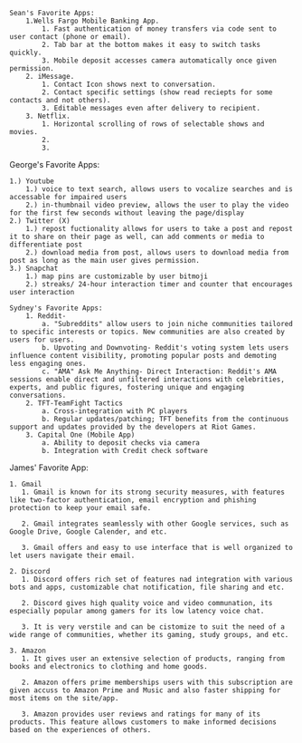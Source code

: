 ```
Sean's Favorite Apps:
    1.Wells Fargo Mobile Banking App.
        1. Fast authentication of money transfers via code sent to user contact (phone or email).
        2. Tab bar at the bottom makes it easy to switch tasks quickly.
        3. Mobile deposit accesses camera automatically once given permission.
    2. iMessage.
        1. Contact Icon shows next to conversation.
        2. Contact specific settings (show read reciepts for some contacts and not others).
        3. Editable messages even after delivery to recipient.
    3. Netflix.
        1. Horizontal scrolling of rows of selectable shows and movies. 
        2. 
        3. 
```

George's Favorite Apps:
    
    1.) Youtube
        1.) voice to text search, allows users to vocalize searches and is accessable for impaired users
        2.) in-thumbnail video preview, allows the user to play the video for the first few seconds without leaving the page/display
    2.) Twitter (X)
        1.) repost fuctionality allows for users to take a post and repost it to share on their page as well, can add comments or media to differentiate post
        2.) download media from post, allows users to download media from post as long as the main user gives permission.
    3.) Snapchat
        1.) map pins are customizable by user bitmoji
        2.) streaks/ 24-hour interaction timer and counter that encourages user interaction

```
Sydney's Favorite Apps:
    1. Reddit-
        a. "Subreddits" allow users to join niche communities tailored to specific interests or topics. New communities are also created by users for users.
        b. Upvoting and Downvoting- Reddit's voting system lets users influence content visibility, promoting popular posts and demoting less engaging ones.
        c. "AMA" Ask Me Anything- Direct Interaction: Reddit's AMA sessions enable direct and unfiltered interactions with celebrities, experts, and public figures, fostering unique and engaging conversations.
    2. TFT-TeamFight Tactics
        a. Cross-integration with PC players
        b. Regular updates/patching; TFT benefits from the continuous support and updates provided by the developers at Riot Games.
    3. Capital One (Mobile App)
        a. Ability to deposit checks via camera
        b. Integration with Credit check software
```


James' Favorite App:
 ```
1. Gmail
    1. Gmail is known for its strong security measures, with features like two-factor authentication, email encryption and phishing protection to keep your email safe.
    
    2. Gmail integrates seamlessly with other Google services, such as Google Drive, Google Calender, and etc.
    
    3. Gmail offers and easy to use interface that is well organized to let users navigate their email.
    
2. Discord
    1. Discord offers rich set of features nad integration with various bots and apps, customizable chat notification, file sharing and etc.
    
    2. Discord gives high quality voice and video communation, its especially popular among gamers for its low latency voice chat.
    
    3. It is very verstile and can be cistomize to suit the need of a wide range of communities, whether its gaming, study groups, and etc.
    
3. Amazon
    1. It gives user an extensive selection of products, ranging from books and electronics to clothing and home goods. 
    
    2. Amazon offers prime memberships users with this subscription are given accuss to Amazon Prime and Music and also faster shipping for most items on the site/app.
    
    3. Amazon provides user reviews and ratings for many of its products. This feature allows customers to make informed decisions based on the experiences of others. 

```



